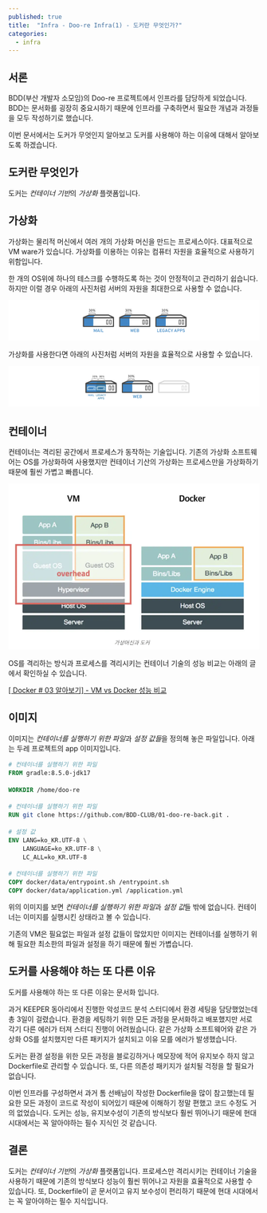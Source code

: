 ```yaml
---
published: true
title:  "Infra - Doo-re Infra(1) - 도커란 무엇인가?"
categories:
  - infra
---
```


## 서론

BDD(부산 개발자 소모임)의 Doo-re 프로젝트에서 인프라를 담당하게 되었습니다. BDD는 문서화를 굉장히 중요시하기 때문에 인프라를 구축하면서 필요한 개념과 과정들을 모두 작성하기로 했습니다.

이번 문서에서는 도커가 무엇인지 알아보고 도커를 사용해야 하는 이유에 대해서 알아보도록 하겠습니다.

## 도커란 무엇인가

도커는 *컨테이너 기반*의 *가상화* 플랫폼입니다. 

## 가상화

가상화는 물리적 머신에서 여러 개의 가상화 머신을 만드는 프로세스이다. 대표적으로 VM ware가 있습니다. 가상화를 이용하는 이유는 컴퓨터 자원을 효율적으로 사용하기 위함입니다.

한 개의 OS위에 하나의 테스크를 수행하도록 하는 것이 안정적이고 관리하기 쉽습니다. 하지만 이럴 경우 아래의 사진처럼 서버의 자원을 최대한으로 사용할 수 없습니다.

![도커란무엇인가1](https://github.com/02ggang9/02ggang9.github.io/blob/master/_posts/images/infra/도커란무엇인가/가상화예시1.png?raw=true)

가상화를 사용한다면 아래의 사진처럼 서버의 자원을 효율적으로 사용할 수 있습니다.

![도커란무엇인가2](https://github.com/02ggang9/02ggang9.github.io/blob/master/_posts/images/infra/도커란무엇인가/가상화예시2.png?raw=true)


## 컨테이너

컨테이너는 격리된 공간에서 프로세스가 동작하는 기술입니다. 기존의 가상화 소프트웨어는 OS를 가상화하여 사용했지만 컨테이너 기산의 가상화는 프로세스만을 가상화하기 때문에 훨씬 가볍고 빠릅니다.

![컨테이너예시1](https://github.com/02ggang9/02ggang9.github.io/blob/master/_posts/images/infra/도커란무엇인가/컨테이너예시1.png?raw=true)

OS를 격리하는 방식과 프로세스를 격리시키는 컨테이너 기술의 성능 비교는 아래의 글에서 확인하실 수 있습니다.

[[ Docker # 03 알아보기] - VM vs Docker 성능 비교](https://artistdata.tistory.com/5)

## 이미지

이미지는 *컨테이너를 실행하기 위한 파일*과 *설정 값들*을 정의해 놓은 파일입니다. 아래는 두레 프로젝트의 app 이미지입니다.

~~~dockerfile
# 컨테이너를 실행하기 위한 파일
FROM gradle:8.5.0-jdk17 

WORKDIR /home/doo-re 

# 컨테이너를 실행하기 위한 파일
RUN git clone https://github.com/BDD-CLUB/01-doo-re-back.git . 

# 설정 값
ENV LANG=ko_KR.UTF-8 \
    LANGUAGE=ko_KR.UTF-8 \
    LC_ALL=ko_KR.UTF-8

# 컨테이너를 실행하기 위한 파일
COPY docker/data/entrypoint.sh /entrypoint.sh
COPY docker/data/application.yml /application.yml

~~~

위의 이미지를 보면 *컨테이너를 실행하기 위한 파일*과 *설정 값*들 밖에 없습니다. 컨테이너는 이미지를 실행시킨 상태라고 볼 수 있습니다. 

기존의 VM은 필요없는 파일과 설정 값들이 많았지만 이미지는 컨테이너를 실행하기 위해 필요한 최소한의 파일과 설정을 하기 때문에 훨씬 가볍습니다.


## 도커를 사용해야 하는 또 다른 이유

도커를 사용해야 하는 또 다른 이유는 문서화 입니다. 

과거 KEEPER 동아리에서 진행한 악성코드 분석 스터디에서 환경 세팅을 담당했었는데 총 3일이 걸렸습니다. 환경을 세팅하기 위한 모든 과정을 문서화하고 배포했지만 서로 각기 다른 에러가 터져 스터디 진행이 어려웠습니다. 같은 가상화 소프트웨어와 같은 가상화 OS를 설치했지만 다른 패키지가 설치되고 이유 모를 에러가 발생했습니다.

도커는 환경 설정을 위한 모든 과정을 블로깅하거나 메모장에 적어 유지보수 하지 않고 Dockerfile로 관리할 수 있습니다. 또, 다른 의존성 패키지가 설치될 걱정을 할 필요가 없습니다.

이번 인프라를 구성하면서 과거 톰 선배님이 작성한 Dockerfile을 많이 참고했는데 필요한 모든 과정이 코드로 작성이 되어있기 때문에 이해하기 정말 편했고 코드 수정도 거의 없었습니다. 도커는 성능, 유지보수성이 기존의 방식보다 훨씬 뛰어나기 때문에 현대 시대에서는 꼭 알아야하는 필수 지식인 것 같습니다.


## 결론

도커는 *컨테이너 기반*의 *가상화* 플랫폼입니다. 프로세스만 격리시키는 컨테이너 기술을 사용하기 때문에 기존의 방식보다 성능이 훨씬 뛰어나고 자원을 효율적으로 사용할 수 있습니다. 또, Dockerfile이 곧 문서이고 유지 보수성이 편리하기 때문에 현대 시대에서는 꼭 알아야하는 필수 지식입니다.


